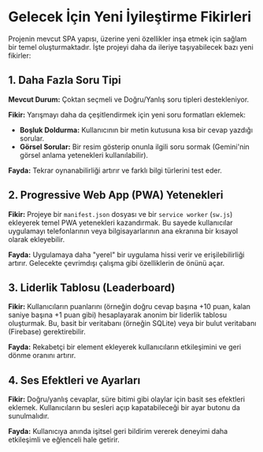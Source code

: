 # Gelecek İçin Yeni İyileştirme Fikirleri

Projenin mevcut SPA yapısı, üzerine yeni özellikler inşa etmek için sağlam bir temel oluşturmaktadır. İşte projeyi daha da ileriye taşıyabilecek bazı yeni fikirler:

## 1. Daha Fazla Soru Tipi

**Mevcut Durum:** Çoktan seçmeli ve Doğru/Yanlış soru tipleri destekleniyor.

**Fikir:** Yarışmayı daha da çeşitlendirmek için yeni soru formatları eklemek:

- **Boşluk Doldurma:** Kullanıcının bir metin kutusuna kısa bir cevap yazdığı sorular.
- **Görsel Sorular:** Bir resim gösterip onunla ilgili soru sormak (Gemini'nin görsel anlama yetenekleri kullanılabilir).

**Fayda:** Tekrar oynanabilirliği artırır ve farklı bilgi türlerini test eder.

## 2. Progressive Web App (PWA) Yetenekleri

**Fikir:** Projeye bir `manifest.json` dosyası ve bir `service worker` (`sw.js`) ekleyerek temel PWA yetenekleri kazandırmak. Bu sayede kullanıcılar uygulamayı telefonlarının veya bilgisayarlarının ana ekranına bir kısayol olarak ekleyebilir.

**Fayda:** Uygulamaya daha "yerel" bir uygulama hissi verir ve erişilebilirliği artırır. Gelecekte çevrimdışı çalışma gibi özelliklerin de önünü açar.

## 3. Liderlik Tablosu (Leaderboard)

**Fikir:** Kullanıcıların puanlarını (örneğin doğru cevap başına +10 puan, kalan saniye başına +1 puan gibi) hesaplayarak anonim bir liderlik tablosu oluşturmak. Bu, basit bir veritabanı (örneğin SQLite) veya bir bulut veritabanı (Firebase) gerektirebilir.

**Fayda:** Rekabetçi bir element ekleyerek kullanıcıların etkileşimini ve geri dönme oranını artırır.

## 4. Ses Efektleri ve Ayarları

**Fikir:** Doğru/yanlış cevaplar, süre bitimi gibi olaylar için basit ses efektleri eklemek. Kullanıcıların bu sesleri açıp kapatabileceği bir ayar butonu da sunulmalıdır.

**Fayda:** Kullanıcıya anında işitsel geri bildirim vererek deneyimi daha etkileşimli ve eğlenceli hale getirir.
